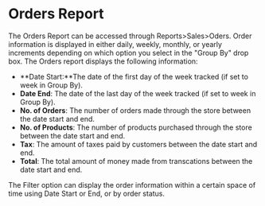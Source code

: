 Orders Report
=============

The Orders Report can be accessed through Reports>Sales>Oders. Order information is displayed in either daily, weekly, monthly, or yearly increments depending on which option you select in the "Group By" drop box. The Orders report displays the following information:

- **Date Start:**The date of the first day of the week tracked (if set to week in Group By).
- **Date End**: The date of the last day of the week tracked (if set to week in Group By).
- **No. of Orders**: The number of orders made through the store between the date start and end.
- **No. of Products**: The number of products purchased through the store between the date start and end.
- **Tax**: The amount of taxes paid by customers between the date start and end.
- **Total**: The total amount of money made from transcations between the date start and end.

The Filter option can display the order information within a certain space of time using Date Start or End, or by order status.